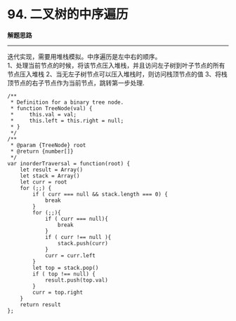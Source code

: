 # 94. 二叉树的中序遍历

__解题思路__
***
迭代实现，需要用堆栈模拟。中序遍历是左中右的顺序。  
1、处理当前节点的时候，将该节点压入堆栈，并且访问左子树到叶子节点的所有节点压入堆栈
2、当无左子树节点可以压入堆栈时，则访问栈顶节点的值
3、将栈顶节点的右子节点作为当前节点，跳转第一步处理.

````
/**
 * Definition for a binary tree node.
 * function TreeNode(val) {
 *     this.val = val;
 *     this.left = this.right = null;
 * }
 */
/**
 * @param {TreeNode} root
 * @return {number[]}
 */
var inorderTraversal = function(root) {
    let result = Array()
    let stack = Array()
    let curr = root
    for (;;) {
        if ( curr === null && stack.length === 0) {
            break
        }
        for (;;){
            if ( curr === null){
                break
            }
            if ( curr !== null ){
                stack.push(curr)
            }
            curr = curr.left
        }
        let top = stack.pop()
        if ( top !== null) {
            result.push(top.val)
        }
        curr = top.right
    }
    return result
};
````